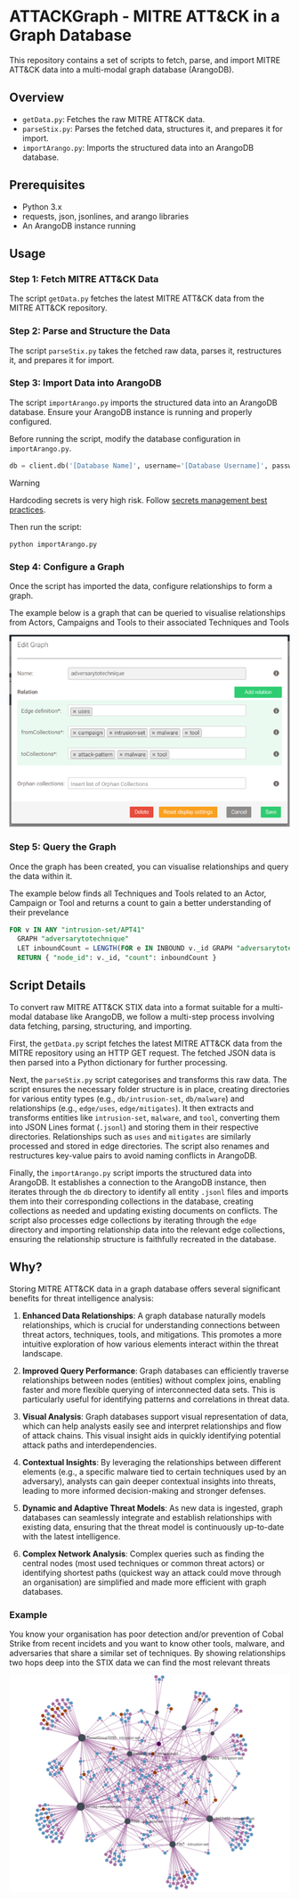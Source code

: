 # ATTACKGraph - MITRE ATT&CK in a Graph Database 

This repository contains a set of scripts to fetch, parse, and import MITRE ATT&CK data into a multi-modal graph database (ArangoDB).

## Overview
- `getData.py`: Fetches the raw MITRE ATT&CK data.
- `parseStix.py`: Parses the fetched data, structures it, and prepares it for import.
- `importArango.py`: Imports the structured data into an ArangoDB database.

## Prerequisites

- Python 3.x
- requests, json, jsonlines, and arango libraries
- An ArangoDB instance running

## Usage

### Step 1: Fetch MITRE ATT&CK Data
The script `getData.py` fetches the latest MITRE ATT&CK data from the MITRE ATT&CK repository.

### Step 2: Parse and Structure the Data
The script `parseStix.py` takes the fetched raw data, parses it, restructures it, and prepares it for import.

### Step 3: Import Data into ArangoDB
The script `importArango.py` imports the structured data into an ArangoDB database. Ensure your ArangoDB instance is running and properly configured.

Before running the script, modify the database configuration in `importArango.py`. 

```python
db = client.db('[Database Name]', username='[Database Username]', password='[Database Password]')
```
> [!WARNING]
> Hardcoding secrets is very high risk. Follow [secrets management best practices](https://cheatsheetseries.owasp.org/cheatsheets/Secrets_Management_Cheat_Sheet.html).

Then run the script:
```
python importArango.py
```
### Step 4: Configure a Graph
Once the script has imported the data, configure relationships to form a graph. 

The example below is a graph that can be queried to visualise relationships from Actors, Campaigns and Tools to their associated Techniques and Tools

![Screenshot of a graph settings](/assets/graphsettings.png)

### Step 5: Query the Graph
Once the graph has been created, you can visualise relationships and query the data within it. 

The example below finds all Techniques and Tools related to an Actor, Campaign or Tool and returns a count to gain a better understanding of their prevelance
```sql
FOR v IN ANY "intrusion-set/APT41" 
  GRAPH "adversarytotechnique" 
  LET inboundCount = LENGTH(FOR e IN INBOUND v._id GRAPH "adversarytotechnique" RETURN e) 
  RETURN { "node_id": v._id, "count": inboundCount }
```
## Script Details

To convert raw MITRE ATT&CK STIX data into a format suitable for a multi-modal database like ArangoDB, we follow a multi-step process involving data fetching, parsing, structuring, and importing.

First, the `getData.py` script fetches the latest MITRE ATT&CK data from the MITRE repository using an HTTP GET request. The fetched JSON data is then parsed into a Python dictionary for further processing.

Next, the `parseStix.py` script categorises and transforms this raw data. The script ensures the necessary folder structure is in place, creating directories for various entity types (e.g., `db/intrusion-set`, `db/malware`) and relationships (e.g., `edge/uses`, `edge/mitigates`). It then extracts and transforms entities like `intrusion-set`, `malware`, and `tool`, converting them into JSON Lines format (`.jsonl`) and storing them in their respective directories. Relationships such as `uses` and `mitigates` are similarly processed and stored in edge directories. The script also renames and restructures key-value pairs to avoid naming conflicts in ArangoDB.

Finally, the `importArango.py` script imports the structured data into ArangoDB. It establishes a connection to the ArangoDB instance, then iterates through the `db` directory to identify all entity `.jsonl` files and imports them into their corresponding collections in the database, creating collections as needed and updating existing documents on conflicts. The script also processes edge collections by iterating through the `edge` directory and importing relationship data into the relevant edge collections, ensuring the relationship structure is faithfully recreated in the database.

## Why?

Storing MITRE ATT&CK data in a graph database offers several significant benefits for threat intelligence analysis:

1. **Enhanced Data Relationships**: A graph database naturally models relationships, which is crucial for understanding connections between threat actors, techniques, tools, and mitigations. This promotes a more intuitive exploration of how various elements interact within the threat landscape.

2. **Improved Query Performance**: Graph databases can efficiently traverse relationships between nodes (entities) without complex joins, enabling faster and more flexible querying of interconnected data sets. This is particularly useful for identifying patterns and correlations in threat data.

3. **Visual Analysis**: Graph databases support visual representation of data, which can help analysts easily see and interpret relationships and flow of attack chains. This visual insight aids in quickly identifying potential attack paths and interdependencies.

4. **Contextual Insights**: By leveraging the relationships between different elements (e.g., a specific malware tied to certain techniques used by an adversary), analysts can gain deeper contextual insights into threats, leading to more informed decision-making and stronger defenses.

5. **Dynamic and Adaptive Threat Models**: As new data is ingested, graph databases can seamlessly integrate and establish relationships with existing data, ensuring that the threat model is continuously up-to-date with the latest intelligence.

6. **Complex Network Analysis**: Complex queries such as finding the central nodes (most used techniques or common threat actors) or identifying shortest paths (quickest way an attack could move through an organisation) are simplified and made more efficient with graph databases.

### Example

You know your organisation has poor detection and/or prevention of Cobal Strike from recent incidets and you want to know other tools, malware, and adversaries that share a similar set of techniques. By showing relationships two hops deep into the STIX data we can find the most relevant threats

![Screenshot of a two hop deep query in a MITRE ATT&CK graph using the source as Cobal Strike](/assets/cobalstriketwohop.png)

